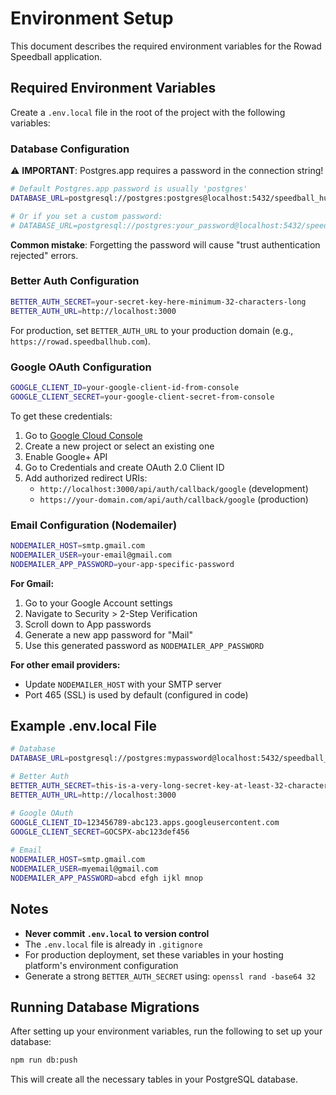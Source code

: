# Environment Setup

This document describes the required environment variables for the Rowad Speedball application.

## Required Environment Variables

Create a `.env.local` file in the root of the project with the following variables:

### Database Configuration

⚠️ **IMPORTANT**: Postgres.app requires a password in the connection string!

```bash
# Default Postgres.app password is usually 'postgres'
DATABASE_URL=postgresql://postgres:postgres@localhost:5432/speedball_hub

# Or if you set a custom password:
# DATABASE_URL=postgresql://postgres:your_password@localhost:5432/speedball_hub
```

**Common mistake**: Forgetting the password will cause "trust authentication rejected" errors.

### Better Auth Configuration
```bash
BETTER_AUTH_SECRET=your-secret-key-here-minimum-32-characters-long
BETTER_AUTH_URL=http://localhost:3000
```

For production, set `BETTER_AUTH_URL` to your production domain (e.g., `https://rowad.speedballhub.com`).

### Google OAuth Configuration
```bash
GOOGLE_CLIENT_ID=your-google-client-id-from-console
GOOGLE_CLIENT_SECRET=your-google-client-secret-from-console
```

To get these credentials:
1. Go to [Google Cloud Console](https://console.cloud.google.com/)
2. Create a new project or select an existing one
3. Enable Google+ API
4. Go to Credentials and create OAuth 2.0 Client ID
5. Add authorized redirect URIs:
   - `http://localhost:3000/api/auth/callback/google` (development)
   - `https://your-domain.com/api/auth/callback/google` (production)

### Email Configuration (Nodemailer)
```bash
NODEMAILER_HOST=smtp.gmail.com
NODEMAILER_USER=your-email@gmail.com
NODEMAILER_APP_PASSWORD=your-app-specific-password
```

**For Gmail:**
1. Go to your Google Account settings
2. Navigate to Security > 2-Step Verification
3. Scroll down to App passwords
4. Generate a new app password for "Mail"
5. Use this generated password as `NODEMAILER_APP_PASSWORD`

**For other email providers:**
- Update `NODEMAILER_HOST` with your SMTP server
- Port 465 (SSL) is used by default (configured in code)

## Example .env.local File

```bash
# Database
DATABASE_URL=postgresql://postgres:mypassword@localhost:5432/speedball_hub

# Better Auth
BETTER_AUTH_SECRET=this-is-a-very-long-secret-key-at-least-32-characters
BETTER_AUTH_URL=http://localhost:3000

# Google OAuth
GOOGLE_CLIENT_ID=123456789-abc123.apps.googleusercontent.com
GOOGLE_CLIENT_SECRET=GOCSPX-abc123def456
  
# Email
NODEMAILER_HOST=smtp.gmail.com
NODEMAILER_USER=myemail@gmail.com
NODEMAILER_APP_PASSWORD=abcd efgh ijkl mnop
```

## Notes

- **Never commit `.env.local` to version control**
- The `.env.local` file is already in `.gitignore`
- For production deployment, set these variables in your hosting platform's environment configuration
- Generate a strong `BETTER_AUTH_SECRET` using: `openssl rand -base64 32`

## Running Database Migrations

After setting up your environment variables, run the following to set up your database:

```bash
npm run db:push
```

This will create all the necessary tables in your PostgreSQL database.

